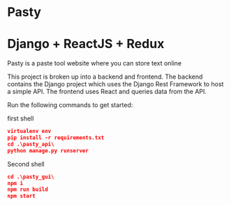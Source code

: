 # Pasty


# Django + ReactJS + Redux

Pasty is a paste tool  website where you can store text online 

This project is broken up into a backend and frontend. The backend contains the Django project which uses the Django Rest Framework to host a simple API. The frontend uses React and queries data from the API.

Run the following commands to get started:

first shell
```json
virtualenv env
pip install -r requirements.txt
cd .\pasty_api\
python manage.py runserver
```

Second shell
```json
cd .\pasty_gui\
npm i
npm run build
npm start
```